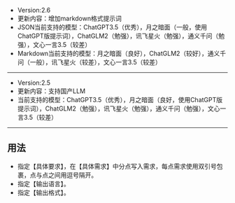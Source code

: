 - Version:2.6
- 更新内容：增加markdown格式提示词
- JSON当前支持的模型：ChatGPT3.5（优秀），月之暗面（一般，使用ChatGPT版提示词），ChatGLM2（勉强），讯飞星火（勉强），通义千问（勉强），文心一言3.5（较差）
- Markdown当前支持的模型：月之暗面（良好），ChatGLM2（较好），通义千问（一般），讯飞星火（较差），文心一言3.5（较差）

---

- Version:2.5
- 更新内容：支持国产LLM
- 当前支持的模型：ChatGPT3.5（优秀），月之暗面（良好，使用ChatGPT版提示词），ChatGLM2（勉强），讯飞星火（勉强），通义千问（勉强），文心一言3.5（较差）

---

## 用法

- 指定【具体要求】，在【具体需求】中分点写入需求，每点需求使用双引号包裹，点与点之间用逗号隔开。
- 指定【输出语言】。
- 指定【输出格式】。
